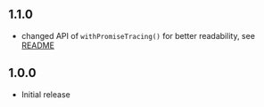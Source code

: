 ## 1.1.0 

- changed API of `withPromiseTracing()` for better readability, see [README](./README.md#usage-example)

## 1.0.0

- Initial release
